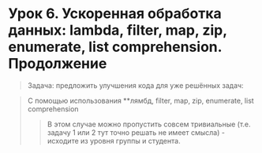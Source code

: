 # Урок 6. Ускоренная обработка данных: lambda, filter, map, zip, enumerate, list comprehension. Продолжение         
       
> Задача: предложить улучшения кода для уже решённых задач:         
        
       
> С помощью использования **лямбд, filter, map, zip, enumerate, list comprehension       
>> В этом случае можно пропустить совсем тривиальные (т.е. задачу 1 или 2 тут точно решать не имеет смысла) - исходите из уровня группы и студента.            
